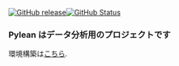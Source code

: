 [![GitHub release](https://img.shields.io/github/release/takkii/Pylean.svg?style=flat)](GitHub)[![GitHub Status](https://img.shields.io/github/last-commit/takkii/Pylean.svg?style=flat)](GitHub)

### Pylean はデータ分析用のプロジェクトです

環境構築は[こちら](https://github.com/takkii/Pylean/wiki/PyLean%E7%92%B0%E5%A2%83%E6%A7%8B%E7%AF%89).